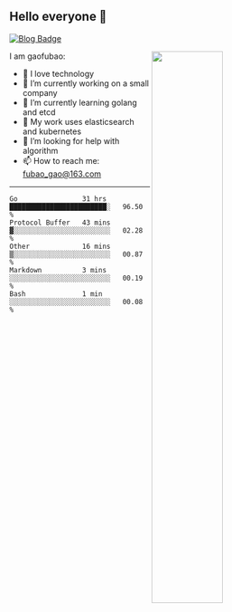 ## Hello everyone 👋

[![Blog Badge](https://img.shields.io/badge/blog-60k+%20pageview-brightgreen)](https://www.jianshu.com/u/d777ec56a358)

<img align="right" width="50%" src="https://github-readme-stats.vercel.app/api?username=gaofubao&theme=dark">

I am gaofubao:

- 🔭 I love technology
- 🌱 I’m currently working on a small company
- 👯 I’m currently learning golang and etcd
- 💬 My work uses elasticsearch and kubernetes
- 🤔 I’m looking for help with algorithm
- 📫 How to reach me: fubao_gao@163.com

---


<!--START_SECTION:waka-->
```text
Go                31 hrs          ████████████████████████░   96.50 % 
Protocol Buffer   43 mins         ▓░░░░░░░░░░░░░░░░░░░░░░░░   02.28 % 
Other             16 mins         ▒░░░░░░░░░░░░░░░░░░░░░░░░   00.87 % 
Markdown          3 mins          ░░░░░░░░░░░░░░░░░░░░░░░░░   00.19 % 
Bash              1 min           ░░░░░░░░░░░░░░░░░░░░░░░░░   00.08 % 
```
<!--END_SECTION:waka-->

